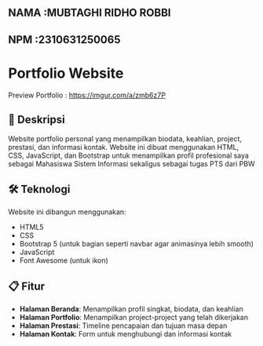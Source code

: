 ## **NAMA**   :MUBTAGHI RIDHO ROBBI
## **NPM**    :2310631250065

# Portfolio Website

Preview Portfolio : https://imgur.com/a/zmb6z7P

## 🌟 Deskripsi

Website portfolio personal yang menampilkan biodata, keahlian, project, prestasi, dan informasi kontak. 
Website ini dibuat menggunakan HTML, CSS, JavaScript, dan Bootstrap untuk menampilkan profil profesional saya sebagai Mahasiswa Sistem Informasi sekaligus sebagai tugas PTS dari PBW

## 🛠️ Teknologi

Website ini dibangun menggunakan:
- HTML5
- CSS
- Bootstrap 5 (untuk bagian seperti navbar agar animasinya lebih smooth)
- JavaScript
- Font Awesome (untuk ikon)

## 📋 Fitur

- **Halaman Beranda**: Menampilkan profil singkat, biodata, dan keahlian
- **Halaman Portfolio**: Menampilkan project-project yang telah dikerjakan  
- **Halaman Prestasi**: Timeline pencapaian dan tujuan masa depan
- **Halaman Kontak**: Form untuk menghubungi dan informasi kontak
